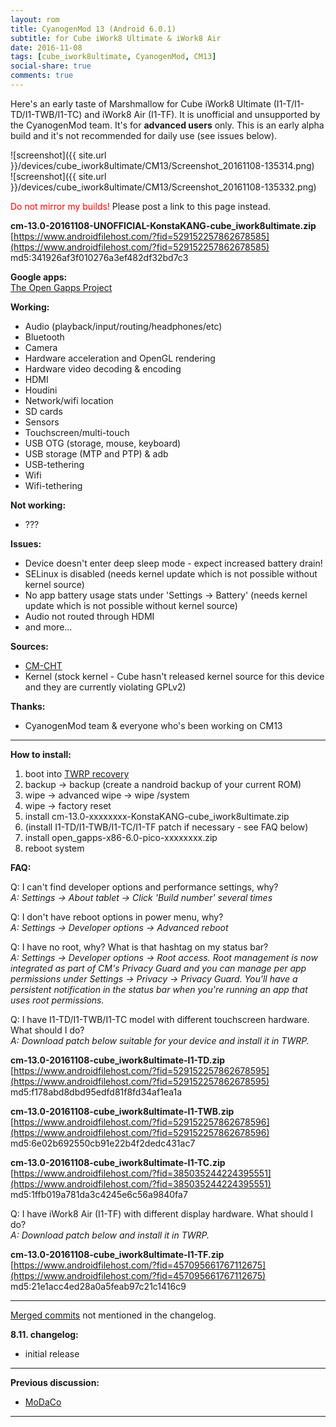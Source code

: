 ```yaml
---
layout: rom
title: CyanogenMod 13 (Android 6.0.1)
subtitle: for Cube iWork8 Ultimate & iWork8 Air
date: 2016-11-08
tags: [cube_iwork8ultimate, CyanogenMod, CM13]
social-share: true
comments: true
---
```


Here's an early taste of Marshmallow for Cube iWork8 Ultimate (I1-T/I1-TD/I1-TWB/I1-TC) and iWork8 Air (I1-TF). It is unofficial and unsupported by the CyanogenMod team. It's for **advanced users** only. This is an early alpha build and it's not recommended for daily use (see issues below).

![screenshot]({{ site.url }}/devices/cube_iwork8ultimate/CM13/Screenshot_20161108-135314.png)  
![screenshot]({{ site.url }}/devices/cube_iwork8ultimate/CM13/Screenshot_20161108-135332.png)

<span style="color:#ff0000;">Do not mirror my builds!</span> Please post a link to this page instead.

**cm-13.0-20161108-UNOFFICIAL-KonstaKANG-cube_iwork8ultimate.zip**  
[https://www.androidfilehost.com/?fid=529152257862678585](https://www.androidfilehost.com/?fid=529152257862678585)  
md5:341926af3f010276a3ef482df32bd7c3

**Google apps:**  
[The Open Gapps Project](http://opengapps.org/?arch=x86&api=6.0&variant=pico)

**Working:**

- Audio (playback/input/routing/headphones/etc)
- Bluetooth
- Camera
- Hardware acceleration and OpenGL rendering
- Hardware video decoding & encoding
- HDMI
- Houdini
- Network/wifi location
- SD cards
- Sensors
- Touchscreen/multi-touch
- USB OTG (storage, mouse, keyboard)
- USB storage (MTP and PTP) & adb
- USB-tethering
- Wifi
- Wifi-tethering

**Not working:**

- ???

**Issues:**

- Device doesn't enter deep sleep mode - expect increased battery drain!
- SELinux is disabled (needs kernel update which is not possible without kernel source)
- No app battery usage stats under 'Settings -> Battery' (needs kernel update which is not possible without kernel source)
- Audio not routed through HDMI
- and more...

**Sources:**

- [CM-CHT](https://github.com/CM-CHT)
- Kernel (stock kernel - Cube hasn't released kernel source for this device and they are currently violating GPLv2)

**Thanks:**

- CyanogenMod team & everyone who's been working on CM13

----

**How to install:**

1. boot into [TWRP recovery](/devices/cube_iwork8ultimate/TWRP)
2. backup -> backup (create a nandroid backup of your current ROM)
3. wipe -> advanced wipe -> wipe /system
4. wipe -> factory reset
5. install cm-13.0-xxxxxxxx-KonstaKANG-cube_iwork8ultimate.zip
6. (install I1-TD/I1-TWB/I1-TC/I1-TF patch if necessary - see FAQ below)
7. install open_gapps-x86-6.0-pico-xxxxxxxx.zip
8. reboot system

**FAQ:**

Q: I can't find developer options and performance settings, why?  
*A: Settings -> About tablet -> Click 'Build number' several times*

Q: I don't have reboot options in power menu, why?  
*A: Settings -> Developer options -> Advanced reboot*

Q: I have no root, why? What is that hashtag on my status bar?  
*A: Settings -> Developer options -> Root access. Root management is now integrated as part of CM's Privacy Guard and you can manage per app permissions under Settings -> Privacy -> Privacy Guard. You'll have a persistent notification in the status bar when you're running an app that uses root permissions.*

Q: I have I1-TD/I1-TWB/I1-TC model with different touchscreen hardware. What should I do?  
*A: Download patch below suitable for your device and install it in TWRP.*

**cm-13.0-20161108-cube_iwork8ultimate-I1-TD.zip**  
[https://www.androidfilehost.com/?fid=529152257862678595](https://www.androidfilehost.com/?fid=529152257862678595)  
md5:f178abd8dbd95edfd81f8fd34af1ea1a

**cm-13.0-20161108-cube_iwork8ultimate-I1-TWB.zip**  
[https://www.androidfilehost.com/?fid=529152257862678596](https://www.androidfilehost.com/?fid=529152257862678596)  
md5:6e02b692550cb91e22b4f2dedc431ac7

**cm-13.0-20161108-cube_iwork8ultimate-I1-TC.zip**  
[https://www.androidfilehost.com/?fid=385035244224395551](https://www.androidfilehost.com/?fid=385035244224395551)  
md5:1ffb019a781da3c4245e6c56a9840fa7

Q: I have iWork8 Air (I1-TF) with different display hardware. What should I do?  
*A: Download patch below and install it in TWRP.*

**cm-13.0-20161108-cube_iwork8ultimate-I1-TF.zip**  
[https://www.androidfilehost.com/?fid=457095661767112675](https://www.androidfilehost.com/?fid=457095661767112675)  
md5:21e1acc4ed28a0a5feab97c21c1416c9

----

[Merged commits](https://review.cyanogenmod.org/#/q/status:merged++branch:cm-13.0+-project:%255E.*device.*+-project:%255E.*kernel.*,n,z) not mentioned in the changelog.

**8.11. changelog:**

- initial release

----

**Previous discussion:**

- [MoDaCo](http://www.modaco.com/forums/topic/378037-cyanogenmod-13/)

----
